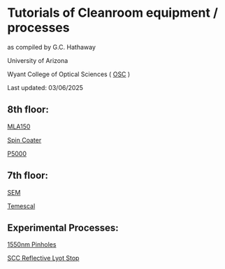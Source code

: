 # Tutorials of Cleanroom equipment / processes
as compiled by G.C. Hathaway  

University of Arizona 

Wyant College of Optical Sciences ( [OSC](https://wp.optics.arizona.edu/osccleanroom/policies/) )

Last updated: 03/06/2025 

## 8th floor:

[MLA150](https://catinthehat-haway.github.io/OSCNANOFAB/MLA150) 

[Spin Coater](https://catinthehat-haway.github.io/OSCNANOFAB/Spin_Coater)

[P5000](https://catinthehat-haway.github.io/OSCNANOFAB/P5000)

## 7th floor:

[SEM](https://catinthehat-haway.github.io/OSCNANOFAB/SEM)

[Temescal](https://catinthehat-haway.github.io/OSCNANOFAB/Temescal)

## Experimental Processes: 

[1550nm Pinholes](https://catinthehat-haway.github.io/OSCNANOFAB/pinholes_1550nm)

[SCC Reflective Lyot Stop](https://catinthehat-haway.github.io/OSCNANOFAB/SCC)
